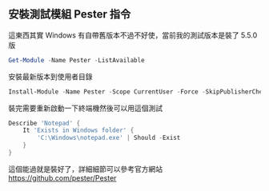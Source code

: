 ## 安裝測試模組 Pester 指令
這東西其實 Windows 有自帶舊版本不過不好使，當前我的測試版本是裝了 5.5.0 版

```ps1
Get-Module -Name Pester -ListAvailable
```

安裝最新版本到使用者目錄

```ps1
Install-Module -Name Pester -Scope CurrentUser -Force -SkipPublisherCheck
```

裝完需要重新啟動一下終端機然後可以用這個測試

```ps1
Describe 'Notepad' {
    It 'Exists in Windows folder' {
        'C:\Windows\notepad.exe' | Should -Exist
    }
}
```

這個能過就是裝好了，詳細細節可以參考官方網站  
https://github.com/pester/Pester
